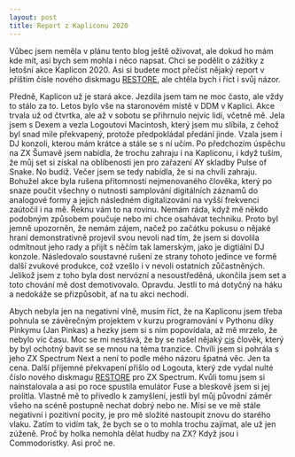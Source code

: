 ```yaml
---
layout: post
title: Report z Kapliconu 2020
---
```


Vůbec jsem neměla v plánu tento blog ještě oživovat, ale dokud ho mám kde mít, asi bych sem mohla i něco napsat. Chci se podělit o zážitky z letošní akce Kaplicon 2020. Asi si budete moct přečíst nějaký report v příštím čísle nového diskmagu <a href="http://restore.zxm.cz/">RESTORE</a>, ale chtěla bych i říct i svůj názor.

Předně, Kaplicon už je stará akce. Jezdila jsem tam ne moc často, ale vždy to stálo za to. Letos bylo vše na staronovém místě v DDM v Kaplici. Akce trvala už od čtvrtka, ale až v sobotu se přihrnulo nejvíc lidí, včetně mě. Jela jsem s Dexem a vezla Logoutovi Macintosh, který jsem mu slíbila, z čehož byl snad mile překvapený, protože předpokládal předání jinde. Vzala jsem i DJ konzoli, kterou mám krátce a stále se s ní učím. Po předchozím úspěchu na ZX Šumavě jsem nabídla, že trochu zahraju i na Kapliconu, i když tuším, že můj set si získal na oblíbenosti jen pro zařazení AY skladby Pulse of Snake. No budiž. Večer jsem se tedy nabídla, že si na chvíli zahraju. Bohužel akce byla rušena přítomností nejmenovaného člověka, který po snaze poučit všechny o nutnosti samplování digitálních záznamů do analogové formy a jejich následném digitalizování na vyšší frekvenci zaútočil i na mě. Řeknu vám to na rovinu. Nemám ráda, když mě někdo podobným způsobem poučuje nebo mi chce osahávat techniku. Proto byl jemně upozorněn, že nemám zájem, načež po začátku pokusu o nějaké hraní demonstrativně projevil svou nevoli nad tím, že jsem si dovolila odmítnout jeho rady a přijít s něčím tak lamerským, jako je digtiální DJ konzole. Následovalo soustavné rušení ze strany tohoto jedince ve formě další zvukové produkce, což vzešlo i v nevoli ostatních zůčastněných. Jelikož jsem z toho byla dost nervózní a nesoustředěná, ukončila jsem set a toto chování mě dost demotivovalo. Opravdu. Jestli to má dotyčný na háku a nedokáže se přizpůsobit, ať na tu akci nechodí.

Abych nebyla jen na negativní vlně, musím říct, že na Kapliconu jsem třeba pohnula se závěrečným projektem v kurzu programování v Pythonu díky Pinkymu (Jan Pinkas) a hezky jsem si s ním popovídala, až mě mrzelo, že nebylo víc času. Moc se mi nestává, že by se našel nějaký <a href="https://www.transparentprague.cz/slovnicek">cis</a> člověk, který by byl ochotný bavit se se mnou na téma tranzice. Chvíli jsem si pohrála s jeho ZX Spectrum Next a není to podle mého názoru špatná věc. Jen ta cena. Další příjemné překvapení přišlo od Logouta, který zde vydal nulté číslo nového diskmagu <a href="http://restore.zxm.cz/">RESTORE</a> pro ZX Spectrum. Kvůli tomu jsem si nainstalovala a asi po roce spustila emulátor Fuse a bleskově jsem si jej prolítla. Vlastně mě to přivedlo k zamyšlení, jestli byl můj původní záměr všeho na scéně postupně nechat dobrý nebo ne. Mísí se ve mě stále negativní i pozitivní pocity, je pro mě složité nastoupit znovu do starého vlaku. Zatím to vidím tak, že bych se o to mohla trochu zajímat, ale už jen zúženě. Proč by holka nemohla dělat hudby na ZX? Když jsou i Commodoristky. Asi proč ne.
